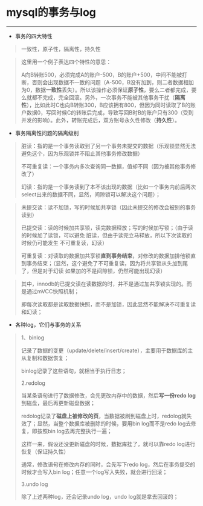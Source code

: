 # mysql的事务与log

----------
 - 事务的四大特性
> 一致性，原子性，隔离性，持久性
> 

> 这里用一个例子表达四个特性的意思：
> 
> A向B转账500，必须完成A的账户-500，B的账户+500，中间不能被打断，否则会出现数据不一致的问题（A-500，B没有加到，则二者数据相加为0，数据**一致性**丢失）。所以该操作必须保证**原子性**，要么二者都完成，要么就都不完成，完全回滚。另外，一次事务不能被其他事务干扰（**隔离性**），比如此时C也向B转账300，B应该拥有800，但因为同时读取了B的账户数据0，写回时候C的转账后完成，导致写回B时B的账户只有300（受到并发的影响）。此外，转账完成后，双方账号永久性修改（**持久性**）。
> 
> 
 - 事务隔离性问题的隔离级别
> 脏读：指的是一个事务读取到了另一个事务未提交的数据（乐观锁显然无法避免这个，因为乐观锁并不阻止其他事务修改数据）
> 
> 不可重复读：一个事务内多次查询同一数据，值却不同（因为被其他事务修改了）
> 
> 幻读：指的是一个事务读到了本不该出现的数据（比如一个事务内前后两次select出来的数据不同，显然，间隙锁可以解决这个问题）；
> 

> 未提交读：读不加锁，写的时候加共享锁（因此未提交的修改会被别的事务读到）
> 
> 已提交读：读的时候加共享锁，读完数据释放；写的时候加写锁；（由于读的时候加了读锁，可以避免 脏读，但由于读完立马释放，所以下次读取的时候仍可能发生 不可重复读，幻读）
> 
> 可重复读：对读取的数据加共享锁**直到事务结束**，对修改的数据加排他锁直到事务结束；（显然，这个避免了不可重复读，因为将共享锁从头加到尾了，但是对于幻读
> 如果加的不是间隙锁，仍然可能出现幻读）
>

> 其中，innodb的已提交读在读数据的时，并不是通过加共享锁实现的。而是通过mVCC快照机制；
> 
> 即每次读取都是读取数据快照，而不是加锁，因此显然不能解决不可重复读和幻读；
> 
 - 各种log，它们与事务的关系
> 1、binlog
> 
> 记录了数据的变更（update/delete/insert/create），主要用于数据库的主从复制和数据恢复；
> 
> binlog记录了这些语句，就相当于执行日志；
> 
> 2.redolog
> 
> 当某条语句进行了数据修改，会先更改内存中的数据，然后**写一份redo log**到磁盘，最后再更新磁盘数据；
> 
> redolog记录了**磁盘上被修改的页**，当数据被刷到磁盘上时，redolog就失效了；显然，当整个数据库被删除的时候，要用bin log而不是redo log去修复，即按照bin log去再完整执行一遍；
> 
> 这样一来，假设还没更新磁盘的时候，数据库挂了，就可以靠redo log进行恢复（保证持久性）
> 
> 通常，修改语句在修改内存的同时，会先写下redo log，然后在事务提交的时候才会写入bin log；任意一个log写入失败，就会进行回滚；
> 
> 3.undo log
>  
> 除了上述两种log，还会记录undo log，undo log就是拿去回滚的；